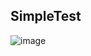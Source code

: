 ## SimpleTest

![image](https://user-images.githubusercontent.com/62541370/193444640-d1d04f5d-d648-4876-af73-8964e4e0c13a.png)
